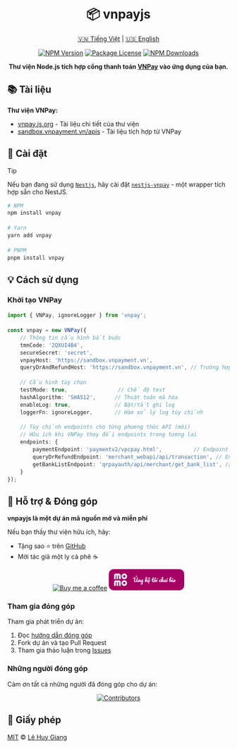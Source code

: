 <div align="center">

# 📦 vnpayjs

[🇻🇳 Tiếng Việt](./README.md) | [🇺🇸 English](./README_en-US.md)

[![NPM Version](https://img.shields.io/npm/v/vnpay)](https://www.npmjs.com/package/vnpay)
[![Package License](https://img.shields.io/npm/l/vnpay)](https://www.npmjs.com/package/vnpay)
[![NPM Downloads](https://img.shields.io/npm/d18m/vnpay)](https://www.npmjs.com/package/vnpay)

**Thư viện Node.js tích hợp cổng thanh toán [VNPay](https://vnpay.vn) vào ứng dụng của bạn.**

</div>

## 📚 Tài liệu

**Thư viện VNPay:**
- [vnpay.js.org](https://vnpay.js.org/) - Tài liệu chi tiết của thư viện
- [sandbox.vnpayment.vn/apis](https://sandbox.vnpayment.vn/apis) - Tài liệu tích hợp từ VNPay

## 🚀 Cài đặt

> [!TIP]
> Nếu bạn đang sử dụng [`Nestjs`](https://docs.nestjs.com), hãy cài đặt [`nestjs-vnpay`](https://github.com/lehuygiang28/nestjs-vnpay) - một wrapper tích hợp sẵn cho NestJS.

```bash
# NPM
npm install vnpay

# Yarn
yarn add vnpay

# PNPM
pnpm install vnpay
```

## 💡 Cách sử dụng

### Khởi tạo VNPay

```typescript
import { VNPay, ignoreLogger } from 'vnpay';

const vnpay = new VNPay({
    // Thông tin cấu hình bắt buộc
    tmnCode: '2QXUI4B4',
    secureSecret: 'secret',
    vnpayHost: 'https://sandbox.vnpayment.vn',
    queryDrAndRefundHost: 'https://sandbox.vnpayment.vn', // Trường hợp url của querydr và refund khác với url khởi tạo thanh toán (thường sẽ sử dụng cho production)
    
    // Cấu hình tùy chọn
    testMode: true,                // Chế độ test
    hashAlgorithm: 'SHA512',      // Thuật toán mã hóa
    enableLog: true,              // Bật/tắt ghi log
    loggerFn: ignoreLogger,       // Hàm xử lý log tùy chỉnh
    
    // Tùy chỉnh endpoints cho từng phương thức API (mới)
    // Hữu ích khi VNPay thay đổi endpoints trong tương lai
    endpoints: {
        paymentEndpoint: 'paymentv2/vpcpay.html',          // Endpoint thanh toán
        queryDrRefundEndpoint: 'merchant_webapi/api/transaction', // Endpoint tra cứu & hoàn tiền
        getBankListEndpoint: 'qrpayauth/api/merchant/get_bank_list', // Endpoint lấy danh sách ngân hàng
    }
});
```

## 🤝 Hỗ trợ & Đóng góp

**vnpayjs là một dự án mã nguồn mở và miễn phí**

Nếu bạn thấy thư viện hữu ích, hãy:
- Tặng sao ⭐️ trên [GitHub](https://github.com/lehuygiang28/vnpay)
- Mời tác giả một ly cà phê ☕️

<div align="center">

<a href="https://www.buymeacoffee.com/lehuygiang28" target="_blank"><img src="https://img.buymeacoffee.com/button-api/?text=Buy%20me%20a%20coffee&emoji=&slug=lehuygiang28&button_colour=1a1b27&font_colour=ffffff&font_family=Lato&outline_colour=ffffff&coffee_colour=FFDD00" height="48" alt="Buy me a coffee"></a>
<a href="https://me.momo.vn/lehuygiang28" target="_blank"><img src="https://raw.githubusercontent.com/lehuygiang28/about-me/refs/heads/main/public/images/momo-donation.png" height="48" alt="Momo donation"></a>

</div>

### Tham gia đóng góp

Tham gia phát triển dự án:
1. Đọc [hướng dẫn đóng góp](.github/CONTRIBUTING.md)
2. Fork dự án và tạo Pull Request
3. Tham gia thảo luận trong [Issues](https://github.com/lehuygiang28/vnpay/issues)

### Những người đóng góp

Cảm ơn tất cả những người đã đóng góp cho dự án:

<div align="center">

[![Contributors](https://contrib.rocks/image?repo=lehuygiang28/vnpay&max=20)](https://github.com/lehuygiang28/vnpay/graphs/contributors)

</div>

## 📄 Giấy phép

[MIT](LICENSE) © [Lê Huy Giang](https://github.com/lehuygiang28)

